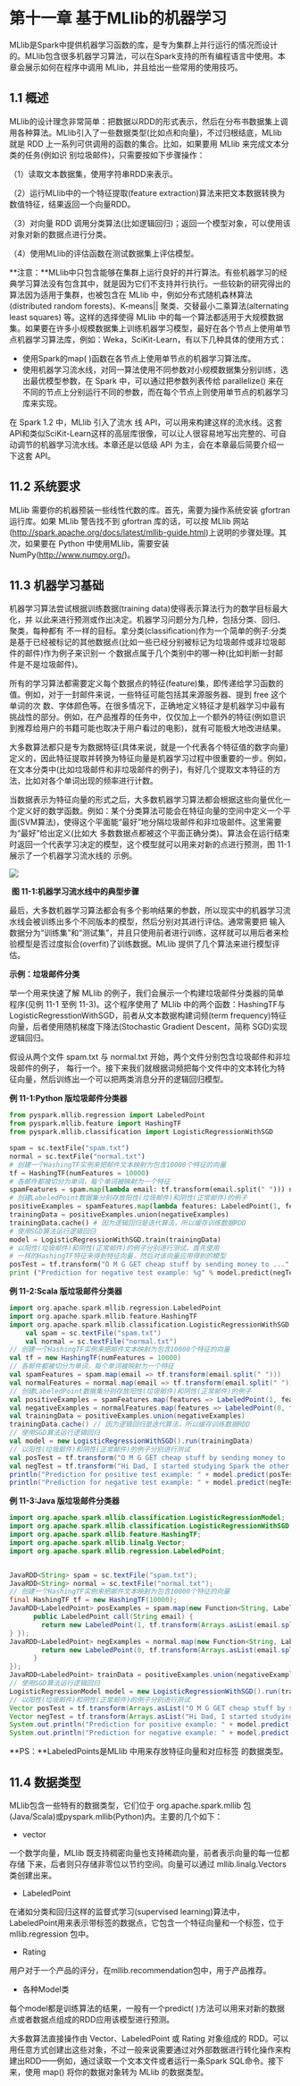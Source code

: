 # 第十一章 基于MLlib的机器学习

MLlib是Spark中提供机器学习函数的库，是专为集群上并行运行的情况而设计的。MLlib包含很多机器学习算法，可以在Spark支持的所有编程语言中使用。本章会展示如何在程序中调用 MLlib，并且给出一些常用的使用技巧。

## 1.1 概述

MLlib的设计理念非常简单：把数据以RDD的形式表示，然后在分布书数据集上调用各种算法。MLlib引入了一些数据类型(比如点和向量)，不过归根结底，MLlib 就是 RDD 上一系列可供调用的函数的集合。比如，如果要用 MLlib 来完成文本分类的任务(例如识 别垃圾邮件)，只需要按如下步骤操作：

（1）读取文本数据集，使用字符串RDD来表示。

（2）运行MLlib中的一个特征提取(feature extraction)算法来把文本数据转换为数值特征，结果返回一个向量RDD。

（3）对向量 RDD 调用分类算法(比如逻辑回归)；返回一个模型对象，可以使用该对象对新的数据点进行分类。

（4）使用MLlib的评估函数在测试数据集上评估模型。

**注意：**MLlib中只包含能够在集群上运行良好的并行算法。有些机器学习的经典学习算法没有包含其中，就是因为它们不支持并行执行。一些较新的研究得出的算法因为适用于集群，也被包含在 MLlib 中，例如分布式随机森林算法 (distributed random forests)、K-means|| 聚类、交替最小二乘算法(alternating least squares) 等。这样的选择使得 MLlib 中的每一个算法都适用于大规模数据集。如果要在许多小规模数据集上训练机器学习模型，最好在各个节点上使用单节点机器学习算法库，例如：Weka，SciKit-Learn，有以下几种具体的使用方式：

- 使用Spark的map( )函数在各节点上使用单节点的机器学习算法库。
- 使用机器学习流水线，对同一算法使用不同参数对小规模数据集分别训练，选出最优模型参数，在 Spark 中，可以通过把参数列表传给 parallelize() 来在不同的节点上分别运行不同的参数，而在每个节点上则使用单节点的机器学习库来实现。

在 Spark 1.2 中，MLlib 引入了流水 线 API，可以用来构建这样的流水线。这套 API和类似SciKit-Learn这样的高层库很像，可以让人很容易地写出完整的、可自动调节的机器学习流水线。本章还是以低级 API 为主，会在本章最后简要介绍一下这套 API。

## 11.2 系统要求

MLlib 需要你的机器预装一些线性代数的库。首先，需要为操作系统安装 gfortran 运行库。如果 MLlib 警告找不到 gfortran 库的话，可以按 MLlib 网站(http://spark.apache.org/docs/latest/mllib-guide.html)上说明的步骤处理。其次，如果要在 Python 中使用MLlib，需要安装 NumPy(http://www.numpy.org/)。

## 11.3 机器学习基础

机器学习算法尝试根据训练数据(training data)使得表示算法行为的数学目标最大化，并 以此来进行预测或作出决定。机器学习问题分为几种，包括分类、回归、聚类，每种都有 不一样的目标。拿分类(classification)作为一个简单的例子:分类是基于已经被标记的其他数据点(比如一些已经分别被标记为垃圾邮件或非垃圾邮件的邮件)作为例子来识别一 个数据点属于几个类别中的哪一种(比如判断一封邮件是不是垃圾邮件)。

所有的学习算法都需要定义每个数据点的特征(feature)集，即传递给学习函数的值。例如，对于一封邮件来说，一些特征可能包括其来源服务器、提到 free 这个单词的次 数、字体颜色等。在很多情况下，正确地定义特征才是机器学习中最有挑战性的部分。例如，在产品推荐的任务中，仅仅加上一个额外的特征(例如意识到推荐给用户的书籍可能也取决于用户看过的电影)，就有可能极大地改进结果。

大多数算法都只是专为数据特征(具体来说，就是一个代表各个特征值的数字向量)定义的，因此特征提取并转换为特征向量是机器学习过程中很重要的一步。例如，在文本分类中(比如垃圾邮件和非垃圾邮件的例子)，有好几个提取文本特征的方法，比如对各个单词出现的频率进行计数。

当数据表示为特征向量的形式之后，大多数机器学习算法都会根据这些向量优化一个定义好的数学函数。例如：某个分类算法可能会在特征向量的空间中定义一个平面(SVM算法)，使得这个平面能“最好”地分隔垃圾邮件和非垃圾邮件。这里需要为“最好”给出定义(比如大 多数数据点都被这个平面正确分类)。算法会在运行结束时返回一个代表学习决定的模型，这个模型就可以用来对新的点进行预测，图 11-1 展示了一个机器学习流水线的 示例。

![](./img/11-1.jpg)

​												**图 11-1:机器学习流水线中的典型步骤**

最后，大多数机器学习算法都会有多个影响结果的参数，所以现实中的机器学习流水线会被训练出多个不同版本的模型，然后分别对其进行评估。通常需要把 输入数据分为“训练集”和“测试集”，并且只使用前者进行训练，这样就可以用后者来检 验模型是否过度拟合(overfit)了训练数据。MLlib 提供了几个算法来进行模型评估。

**示例：垃圾邮件分类**

举一个用来快速了解 MLlib 的例子，我们会展示一个构建垃圾邮件分类器的简单 程序(见例 11-1 至例 11-3)。这个程序使用了 MLlib 中的两个函数：HashingTF与LogisticRegresstionWithSGD，前者从文本数据构建词频(term frequency)特征向量，后者使用随机梯度下降法(Stochastic Gradient Descent，简称 SGD)实现逻辑回归。

假设从两个文件 spam.txt 与 normal.txt 开始，两个文件分别包含垃圾邮件和非垃圾邮件的例子， 每行一个。接下来我们就根据词频把每个文件中的文本转化为特征向量，然后训练出一个可以把两类消息分开的逻辑回归模型。

**例 11-1:Python 版垃圾邮件分类器**

```python
from pyspark.mllib.regression import LabeledPoint
from pyspark.mllib.feature import HashingTF
from pyspark.mllib.classification import LogisticRegressionWithSGD

spam = sc.textFile("spam.txt")
normal = sc.textFile("normal.txt")
# 创建一个HashingTF实例来把邮件文本映射为包含10000个特征的向量
tf = HashingTF(numFeatures = 10000)
# 各邮件都被切分为单词，每个单词被映射为一个特征
spamFeatures = spam.map(lambda email: tf.transform(email.split(" "))) normalFeatures = normal.map(lambda email: tf.transform(email.split(" ")))
# 创建LabeledPoint数据集分别存放阳性(垃圾邮件)和阴性(正常邮件)的例子 
positiveExamples = spamFeatures.map(lambda features: LabeledPoint(1, features)) negativeExamples = normalFeatures.map(lambda features: LabeledPoint(0, features))
trainingData = positiveExamples.union(negativeExamples)
trainingData.cache() # 因为逻辑回归是迭代算法，所以缓存训练数据RDD
# 使用SGD算法运行逻辑回归
model = LogisticRegressionWithSGD.train(trainingData)
# 以阳性(垃圾邮件)和阴性(正常邮件)的例子分别进行测试。首先使用
# 一样的HashingTF特征来得到特征向量，然后对该向量应用得到的模型
posTest = tf.transform("O M G GET cheap stuff by sending money to ...".split(" ")) negTest = tf.transform("Hi Dad, I started studying Spark the other ...".split(" ")) print "Prediction for positive test example: %g" % model.predict(posTest)
print ("Prediction for negative test example: %g" % model.predict(negTest))
```

**例 11-2:Scala 版垃圾邮件分类器**

```scala
import org.apache.spark.mllib.regression.LabeledPoint
import org.apache.spark.mllib.feature.HashingTF
import org.apache.spark.mllib.classification.LogisticRegressionWithSGD
    val spam = sc.textFile("spam.txt")
    val normal = sc.textFile("normal.txt")
// 创建一个HashingTF实例来把邮件文本映射为包含10000个特征的向量
val tf = new HashingTF(numFeatures = 10000)
// 各邮件都被切分为单词，每个单词被映射为一个特征
val spamFeatures = spam.map(email => tf.transform(email.split(" ")))
val normalFeatures = normal.map(email => tf.transform(email.split(" ")))
// 创建LabeledPoint数据集分别存放阳性(垃圾邮件)和阴性(正常邮件)的例子
val positiveExamples = spamFeatures.map(features => LabeledPoint(1, features)) 
val negativeExamples = normalFeatures.map(features => LabeledPoint(0, features)) 
val trainingData = positiveExamples.union(negativeExamples)
trainingData.cache() // 因为逻辑回归是迭代算法，所以缓存训练数据RDD
// 使用SGD算法运行逻辑回归
val model = new LogisticRegressionWithSGD().run(trainingData)
// 以阳性(垃圾邮件)和阴性(正常邮件)的例子分别进行测试 
val posTest = tf.transform("O M G GET cheap stuff by sending money to ...".split(" "))
val negTest = tf.transform("Hi Dad, I started studying Spark the other ...".split(" "))
println("Prediction for positive test example: " + model.predict(posTest))
println("Prediction for negative test example: " + model.predict(negTest))
```

**例 11-3:Java 版垃圾邮件分类器**

```java
import org.apache.spark.mllib.classification.LogisticRegressionModel;
import org.apache.spark.mllib.classification.LogisticRegressionWithSGD;
import org.apache.spark.mllib.feature.HashingTF;
import org.apache.spark.mllib.linalg.Vector;
import org.apache.spark.mllib.regression.LabeledPoint;


JavaRDD<String> spam = sc.textFile("spam.txt");	
JavaRDD<String> normal = sc.textFile("normal.txt");
// 创建一个HashingTF实例来把邮件文本映射为包含10000个特征的向量 
final HashingTF tf = new HashingTF(10000);
JavaRDD<LabeledPoint> posExamples = spam.map(new Function<String, LabeledPoint>() {
      public LabeledPoint call(String email) {
        return new LabeledPoint(1, tf.transform(Arrays.asList(email.split(" "))));
} });
JavaRDD<LabeledPoint> negExamples = normal.map(new Function<String, LabeledPoint>() { public LabeledPoint call(String email) {
        return new LabeledPoint(0, tf.transform(Arrays.asList(email.split(" "))));
      }
});
JavaRDD<LabeledPoint> trainData = positiveExamples.union(negativeExamples); trainData.cache(); // 因为逻辑回归是迭代算法，所以缓存训练数据RDD
// 使用SGD算法运行逻辑回归
LogisticRegressionModel model = new LogisticRegressionWithSGD().run(trainData.rdd());
// 以阳性(垃圾邮件)和阴性(正常邮件)的例子分别进行测试 
Vector posTest = tf.transform(Arrays.asList("O M G GET cheap stuff by sending money to ...".split(" ")));
Vector negTest = tf.transform(Arrays.asList("Hi Dad, I started studying Spark the other ...".split(" ")));
System.out.println("Prediction for positive example: " + model.predict(posTest));
System.out.println("Prediction for negative example: " + model.predict(negTest));
```

**PS：**LabeledPoints是MLlib 中用来存放特征向量和对应标签 的数据类型。

## 11.4 数据类型

MLlib包含一些特有的数据类型，它们位于 org.apache.spark.mllib 包(Java/Scala)或pyspark.mllib(Python)内。主要的几个如下：

- vector

一个数学向量，MLlib 既支持稠密向量也支持稀疏向量，前者表示向量的每一位都存储 下来，后者则只存储非零位以节约空间。向量可以通过 mllib.linalg.Vectors 类创建出来。

- LabeledPoint

在诸如分类和回归这样的监督式学习(supervised learning)算法中，LabeledPoint用来表示带标签的数据点，它包含一个特征向量和一个标签，位于mllib.regression 包中。

- Rating

用户对于一个产品的评分，在mllib.recommendation包中，用于产品推荐。

- 各种Model类

每个model都是训练算法的结果，一般有一个predict( )方法可以用来对新的数据点或者数据点组成的RDD应用该模型进行预测。

大多数算法直接操作由 Vector、LabeledPoint 或 Rating 对象组成的 RDD。可以用任意方式创建出这些对象，不过一般来说需要通过对外部数据进行转化操作来构建出RDD——例如，通过读取一个文本文件或者运行一条Spark SQL命令。接下来，使用 map() 将你的数据对象转为 MLlib 的数据类型。



